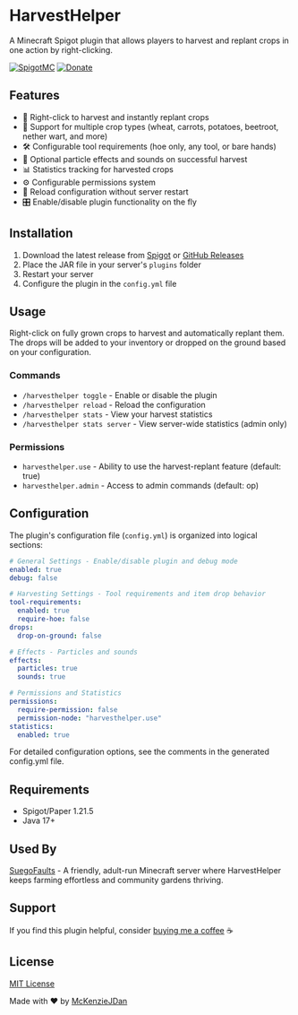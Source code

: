 # HarvestHelper

A Minecraft Spigot plugin that allows players to harvest and replant crops in one action by right-clicking.

[![SpigotMC](https://img.shields.io/badge/SpigotMC-HarvestHelper-orange)](https://www.spigotmc.org/resources/harvesthelper.122863/)
[![Donate](https://img.shields.io/badge/Donate-PayPal-blue.svg)](https://www.paypal.com/paypalme/mckenzio)

## Features

* 🌾 Right-click to harvest and instantly replant crops
* 🌱 Support for multiple crop types (wheat, carrots, potatoes, beetroot, nether wart, and more)
* 🛠️ Configurable tool requirements (hoe only, any tool, or bare hands)
* 💫 Optional particle effects and sounds on successful harvest
* 📊 Statistics tracking for harvested crops
* ⚙️ Configurable permissions system
* 🔄 Reload configuration without server restart
* 🎛️ Enable/disable plugin functionality on the fly

## Installation

1. Download the latest release from [Spigot](https://www.spigotmc.org/resources/harvesthelper.122863/) or [GitHub Releases](https://github.com/McKenzieJDan/HarvestHelper/releases)
2. Place the JAR file in your server's `plugins` folder
3. Restart your server
4. Configure the plugin in the `config.yml` file

## Usage

Right-click on fully grown crops to harvest and automatically replant them. The drops will be added to your inventory or dropped on the ground based on your configuration.

### Commands

* `/harvesthelper toggle` - Enable or disable the plugin
* `/harvesthelper reload` - Reload the configuration
* `/harvesthelper stats` - View your harvest statistics
* `/harvesthelper stats server` - View server-wide statistics (admin only)

### Permissions

* `harvesthelper.use` - Ability to use the harvest-replant feature (default: true)
* `harvesthelper.admin` - Access to admin commands (default: op)

## Configuration

The plugin's configuration file (`config.yml`) is organized into logical sections:

```yaml
# General Settings - Enable/disable plugin and debug mode
enabled: true
debug: false

# Harvesting Settings - Tool requirements and item drop behavior
tool-requirements:
  enabled: true
  require-hoe: false
drops:
  drop-on-ground: false

# Effects - Particles and sounds
effects:
  particles: true
  sounds: true

# Permissions and Statistics
permissions:
  require-permission: false
  permission-node: "harvesthelper.use"
statistics:
  enabled: true
```

For detailed configuration options, see the comments in the generated config.yml file.

## Requirements

- Spigot/Paper 1.21.5
- Java 17+

## Used By

[SuegoFaults](https://suegofaults.com) - A friendly, adult-run Minecraft server where HarvestHelper keeps farming effortless and community gardens thriving.


## Support

If you find this plugin helpful, consider [buying me a coffee](https://www.paypal.com/paypalme/mckenzio) ☕

## License

[MIT License](LICENSE)

Made with ❤️ by [McKenzieJDan](https://github.com/McKenzieJDan)
